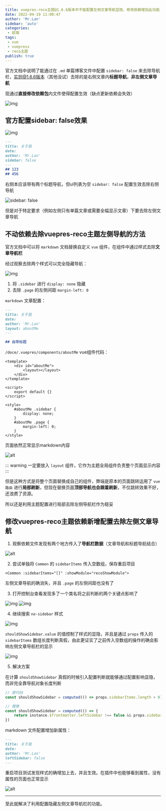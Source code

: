 ```yaml
--- 
title: vuepres-reco主题@1.6.6版本中不能配置左侧文章导航显隐，修改依赖增加此功能
date: 2022-04-19 11:00:47
author: 'Mr.Lan'
sidebar: 'auto'
categories: 
 - 前端
tags: 
 - vue
 - vuepress
 - reco主题
publish: true
---
```


官方文档中说明了能通过在 `.md` 单篇博客文件中配置 `sidebar: false` 来去除导航栏，实则@1.6.6版本（其他没试）去除的是右侧文章内**标题导航**，**非左侧文章导航**

现通过**直接修改依赖包**内文件使得配置生效（缺点更新依赖会失效）
<!-- more -->
![img](./img/20220509151931.png)

## 官方配置sidebar: false效果

![img](./img/20220419112460.png)

``` md
---
title: 关于我
date: 
author: 'Mr.Lan'
sidebar: false
---
## 123
## 456
```

右侧本应该带有两个标题导航，但ul列表为空 `sidebar: false` 配置生效去除右侧导航

![sidebar: false](./img/20220419113130.png)

但是对于特定要求（例如左侧只有单篇文章或需要全幅显示文章）下要去除左侧文章导航

## 不动依赖去除vuepres-reco主题左侧导航的方法

官方文档中可以将 `markdown` 文档替换自定义 `vue` 组件，在组件中通过样式去除**文章导航栏**

经过观察去除两个样式可以完全隐藏导航：

![img](./img/20220419111859.png)

1. 将 `.sidebar` 进行 `display: none` 隐藏
2. 去除 `.page` 的左侧间距 `margin-left: 0`

`markdown` 文章配置：
``` markdown
---
title: 关于我
date: 
author: 'Mr.Lan'
layout: aboutMe
---

## 自带标题
```

`/doce/.vuepres/components/aboutMe` vue组件代码：
``` vue
<template>
    <div id="aboutMe">
        <layout></layout>
    </div>
</template>

<script>
    export default {}
</script>

<style>
    #aboutMe .sidebar {
        display: none;
    }
    #aboutMe .page {
        margin-left: 0;
    }
</style>
```
页面依然正常显示markdown内容

![alt](./img/20220419122251.png)

::: warning
一定要放入 `layout` 组件，它作为主题全局组件负责整个页面显示内容
:::

但是这种方式是将整个页面替换成自己的组件，弊端是原本的页面跳转运用了 `vue路由` 进行**局部刷新**，但现在替换页面**顶部导航也会跟着刷新**，不仅跳转效果不好，还浪费了资源。

所以还是利用主题配置进行局部去除左侧导航栏作为稳妥

## 修改vuepres-reco主题依赖新增配置去除左侧文章导航

1. 观察依赖文件发现有两个地方传入了**导航栏数据**（文章导航和标题导航结合）

![alt](./img/20220419131327.png)

2. 尝试单独将 `Common` 的 `sidebarItems` 传入空数组，保存重启项目

``` vue
<Common :sidebarItems="[]" :showModule="recoShowModule">
```

左侧文章导航的确消失，并且 `.page` 的左侧间距也没有了

3. 打开控制台查看发现多了一个类名将之前判断的两个关键点影响了

![img](./img/20220419111934.png)
![img](./img/20220419111955.png)

4. 继续搜索 `no-sidebar` 样式

![img](./img/20220419132300.png)

`shouldShowSidebar.value` 的值控制了样式的显隐，并且是通过 `props` 传入的 `sidebarItems` 数组长度判断真假，由此更证实了之前传入空数组的操作的确会影响左侧文章导航栏的显示

![img](./img/20220419132740.png)

5. 解决方案

在计算 `shouldShowSidebar` 真假的时候引入配置判断就能够通过配置影响显隐，而非完全靠导航对象长度判断

``` js
// 原代码
const shouldShowSidebar = computed(() => props.sidebarItems.length > 0)

// 替换
const shouldShowSidebar = computed(() => {
    return instance.$frontmatter.leftSidebar !== false && props.sidebarItems.length > 0
})
```

markdown 文件配置增加新属性：

``` markdown
---
title: 关于我
date: 
author: 'Mr.Lan'
leftSidebar: false
---
```

重启项目测试发现样式的确增加上去，并且生效。在插件中也能够看到属性，没有属性的页面也正常显示

![alt](./img/20220419135902.png)

***

至此就解决了利用配置隐藏左侧文章导航栏的功能。